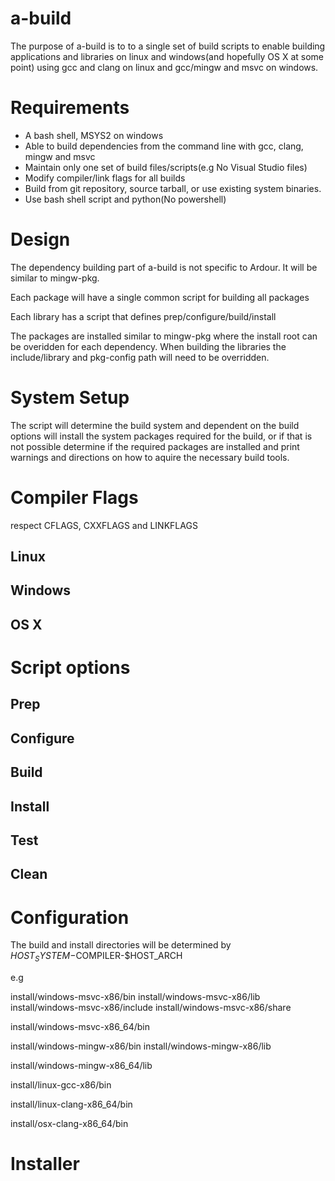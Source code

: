 # a-build

The purpose of a-build is to to a single set of build scripts to enable
building applications and libraries on linux and windows(and hopefully OS X at
some point) using gcc and clang on linux and gcc/mingw and msvc on windows.

# Requirements

- A bash shell, MSYS2 on windows
- Able to build dependencies from the command line with gcc, clang, mingw and msvc
- Maintain only one set of build files/scripts(e.g No Visual Studio files)
- Modify compiler/link flags for all builds
- Build from git repository, source tarball, or use existing system binaries.
- Use bash shell script and python(No powershell)

# Design

The dependency building part of a-build is not specific to Ardour. It will be
similar to mingw-pkg.

Each package will have a single common script for building all packages

Each library has a script that defines prep/configure/build/install

The packages are installed similar to mingw-pkg where the install root can be
overidden for each dependency. When building the libraries the include/library
and pkg-config path will need to be overridden.

# System Setup

The script will determine the build system and dependent on the build options
will install the system packages required for the build, or if that is not
possible determine if the required packages are installed and print warnings
and directions on how to aquire the necessary build tools.

# Compiler Flags

respect CFLAGS, CXXFLAGS and LINKFLAGS

## Linux

## Windows

## OS X

# Script options

## Prep

## Configure

## Build

## Install

## Test

## Clean

# Configuration

The build and install directories will be determined by
$HOST_SYSTEM-$COMPILER-$HOST_ARCH 

e.g

install/windows-msvc-x86/bin
install/windows-msvc-x86/lib
install/windows-msvc-x86/include
install/windows-msvc-x86/share

install/windows-msvc-x86_64/bin

install/windows-mingw-x86/bin
install/windows-mingw-x86/lib

install/windows-mingw-x86_64/lib

install/linux-gcc-x86/bin

install/linux-clang-x86_64/bin

install/osx-clang-x86_64/bin

# Installer

